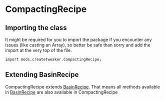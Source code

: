 # CompactingRecipe

## Importing the class

It might be required for you to import the package if you encounter any issues (like casting an Array), so better be safe than sorry and add the import at the very top of the file.
```zenscript
import mods.createtweaker.CompactingRecipe;
```


## Extending BasinRecipe

CompactingRecipe extends [BasinRecipe](/mods/createtweaker/BasinRecipe). That means all methods available in [BasinRecipe](/mods/createtweaker/BasinRecipe) are also available in CompactingRecipe

